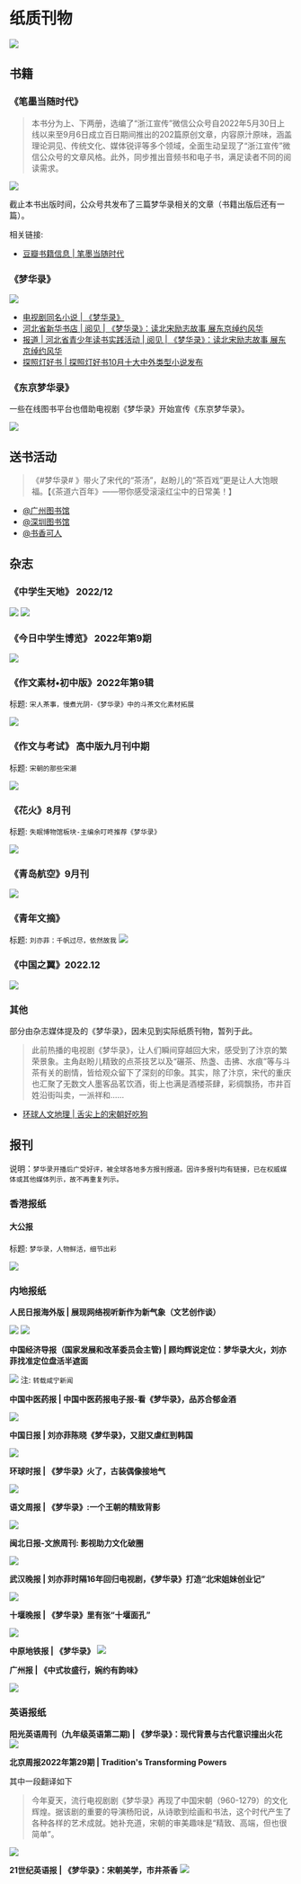 # 纸质刊物

![](/image/discuss/shibao.jpg)

## 书籍


### 《笔墨当随时代》

> 本书分为上、下两册，选编了“浙江宣传”微信公众号自2022年5月30日上线以来至9月6日成立百日期间推出的202篇原创文章，内容原汁原味，涵盖理论洞见、传统文化、媒体锐评等多个领域，全面生动呈现了“浙江宣传”微信公众号的文章风格。此外，同步推出音频书和电子书，满足读者不同的阅读需求。


![](/image/discuss/paper/zj-book.jpg)

截止本书出版时间，公众号共发布了三篇梦华录相关的文章（书籍出版后还有一篇）。

相关链接:

* [豆瓣书籍信息 | 笔墨当随时代](https://book.douban.com/subject/36168747/)



### 《梦华录》

![](/image/discuss/books/book.png)

* [电视剧同名小说 | 《梦华录》](https://weibo.com/2710305871/LEwbo5wsU)
* [河北省新华书店 | 阅见 | 《梦华录》：读北宋励志故事 展东京绰约风华](https://mp.weixin.qq.com/s/TunVNbvvaMiwrDRJdq0j9w)
* [报道 | 河北省青少年读书实践活动  | 阅见 | 《梦华录》：读北宋励志故事 展东京绰约风华](https://mp.weixin.qq.com/s/JjWdpRxZzXPFSZPdpnwAqA)
* [探照灯好书 | 探照灯好书10月十大中外类型小说发布](https://mp.weixin.qq.com/s/Out2JEAGiKhOCpeNfSme4Q)


### 《东京梦华录》

一些在线图书平台也借助电视剧《梦华录》开始宣传《东京梦华录》。

![](/image/discuss/books/book-2.jpg)


## 送书活动

> 《#梦华录# 》带火了宋代的“茶汤”，赵盼儿的“茶百戏”更是让人大饱眼福。【《茶道六百年》——带你感受滚滚红尘中的日常美！】

* [@广州图书馆](https://weibo.com/1924039383/M2XtC3fku)
* [@深圳图书馆](https://weibo.com/1933683847/M2n3a7jp7)
* [@书香可人](https://weibo.com/1912945682/M3yDVfROx)

## 杂志


### 《中学生天地》 2022/12

![](/image/discuss/paper/z-1.jpg)
![](/image/discuss/paper/z-2.jpg)


### 《今日中学生博览》 2022年第9期

![](/image/discuss/paper/jrzxs-1.jpg)


### 《作文素材•初中版》2022年第9辑 

标题: `宋人茶事，慢煮光阴-《梦华录》中的斗茶文化素材拓展`

![](/image/discuss/books/mag-1.jpeg)


### 《作文与考试》 高中版九月刊中期

标题: `宋朝的那些宋潮`

![](/image/discuss/education/yuwen-1.jpg)

### 《花火》8月刊

标题: `失眠博物馆板块-主编余叮咚推荐《梦华录》`

![](/image/discuss/books/mag-3.jpeg)

### 《青岛航空》9月刊

![](/image/discuss/books/mag-2.jpeg)


### 《青年文摘》

标题: `刘亦菲：千帆过尽，依然故我`
![](/image/discuss/books/mag-4.jpeg)


### 《中国之翼》2022.12

![](/image/discuss/paper/wing.webp)


### 其他

部分由杂志媒体提及的《梦华录》，因未见到实际纸质刊物，暂列于此。


> 此前热播的电视剧《梦华录》，让人们瞬间穿越回大宋，感受到了汴京的繁荣景象。主角赵盼儿精致的点茶技艺以及“碾茶、热盏、击拂、水痕”等与斗茶有关的剧情，皆给观众留下了深刻的印象。其实，除了汴京，宋代的重庆也汇聚了无数文人墨客品茗饮酒，街上也满是酒楼茶肆，彩绸飘扬，市井百姓沿街叫卖，一派祥和……

* [环球人文地理 | 舌尖上的宋朝好吃狗](https://mp.weixin.qq.com/s/jP7GHAe5KItn-OKm5vi-ww)


## 报刊


说明：`梦华录开播后广受好评，被全球各地多方报刊报道。因许多报刊均有链接，已在权威媒体或其他媒体列示，故不再重复列示。`

### 香港报纸

#### 大公报

标题: `梦华录，人物鲜活，细节出彩`

![](/image/discuss/books/p-1.webp)


### 内地报纸

**人民日报海外版 | 展现网络视听新作为新气象（文艺创作谈）**

![](/image/discuss/paper/renmin-1.jpg)
![](/image/discuss/paper/renmin-2.jpg)


**中国经济导报（国家发展和改革委员会主管) | 顾均辉说定位：梦华录大火，刘亦菲找准定位盘活半遮面**

![](/image/discuss/books/p-1.jpg)
注: `转载咸宁新闻`


**中国中医药报 | 中国中医药报电子报-看《梦华录》，品苏合郁金酒**

![](/image/discuss/books/p-3.jpeg)


**中国日报 | 刘亦菲陈晓《梦华录》，又甜又虐红到韩国**

![](/image/discuss/books/p-7.jpg)



**环球时报 | 《梦华录》火了，古装偶像接地气**

![](/image/discuss/books/p-5.jpg)


**语文周报 | 《梦华录》:一个王朝的精致背影**

![](/image/discuss/books/p-2.jpg)


**闽北日报-文旅周刊: 影视助力文化破圈**


![](/image/discuss/books/p-2.jpeg)


**武汉晚报 |  刘亦菲时隔16年回归电视剧，《梦华录》打造“北宋姐妹创业记”**

![](/image/discuss/books/p-3.png)


**十堰晚报 | 《梦华录》里有张“十堰面孔”**

![](/image/discuss/books/p-4.jpg)


**中原地铁报 | 《梦华录》**
![](/image/discuss/books/p-6.jpg)


**广州报 | 《中式妆盛行，婉约有韵味》**

![](/image/discuss/paper/gz.jpg)



### 英语报纸

**阳光英语周刊（九年级英语第二期) | 《梦华录》：现代背景与古代意识撞出火花**
![](/image/discuss/books/ep-1.png)


**北京周报2022年第29期 |  Tradition's  Transforming  Powers**

其中一段翻译如下

> 今年夏天，流行电视剧剧《梦华录》再现了中国宋朝（960-1279）的文化辉煌。据该剧的重要的导演杨阳说，从诗歌到绘画和书法，这个时代产生了各种各样的艺术成就。她补充道，宋朝的审美趣味是“精致、高端，但也很简单”。 


![](/image/discuss/books/p-3.webp)


**21世纪英语报 | 《梦华录》：宋朝美学，市井茶香**
![](/image/discuss/books/p-3.jpg)
